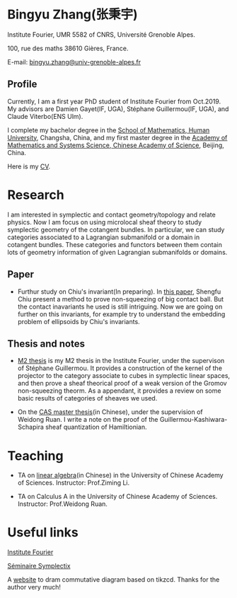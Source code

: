 # Bingyu Zhang(张秉宇)

Institute Fourier, UMR 5582 of CNRS, Université Grenoble Alpes.

100, rue des maths 38610 Gières, France.

E-mail: bingyu.zhang@univ-grenoble-alpes.fr

## Profile

Currently, I am a first year PhD student of Institute Fourier from Oct.2019. My advisors are Damien Gayet(IF, UGA), Stéphane Guillermou(IF, UGA), and Claude Viterbo(ENS Ulm).

I complete my bachelor degree in the [School of Mathematics, Human University](http://math.hnu.edu.cn/), Changsha, China, and my first master degree in the [Academy of Mathematics and Systems Science, Chinese Academy of Science](http://www.math.ac.cn/), Beijing, China.

Here is my [CV](CV.pdf).

# Research

I am interested in symplectic and contact geometry/topology and relate physics.  Now I am focus on using microlocal sheaf theory to study symplectic geometry of the cotangent bundles. In particular, we can study categories associated to a Lagrangian submanifold or a domain in cotangent bundles. These categories and functors between them contain lots of geometry information of given Lagrangian submanifolds or domains.

## Paper

- Furthur study on Chiu's invariant(In preparing). In [this paper](https://arxiv.org/abs/1405.1178), Shengfu Chiu present a method to prove non-squeezing of big contact ball. But the contact inavariants he used is still intriguing. Now we are going on further on this invariants, for example try to understand the embedding problem of ellipsoids by Chiu's invariants.

## Thesis and notes

- [M2 thesis](M2_thesis.pdf) is my M2 thesis in the Institute Fourier, under the supervison of Stéphane Guillermou. It provides a construction of the kernel of the projector to the category associate to cubes in symplectic linear spaces, and then prove a sheaf theorical proof of a weak version of the Gromov non-squeezing theorm. As a appendant, it provides a review on some basic results of categories of sheaves we used.

- On the [CAS master thesis](CAS_Thesis.pdf)(in Chinese), under the supervision of Weidong Ruan. I write a note on the proof of the Guillermou-Kashiwara-Schapira sheaf quantization of Hamiltionian.

# Teaching

- TA on [linear algebra](http://www.mmrc.iss.ac.cn/~zmli/LinearAlgebra2017.html)(in Chinese) in the University of Chinese Academy of Sciences. Instructor: Prof.Ziming Li. 

- TA on Calculus A in the University of Chinese Academy of Sciences. Instructor: Prof.Weidong Ruan. 



# Useful links

[Institute Fourier](https://www-fourier.ujf-grenoble.fr/)

[Séminaire Symplectix](http://symplectix.blogspot.com/)

A [website](https://tikzcd.yichuanshen.de/) to dram commutative diagram based on tikzcd. Thanks for the author very much!

